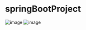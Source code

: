 # springBootProject
![image](https://user-images.githubusercontent.com/65516859/221562179-2eb3b401-976c-4743-bf84-d6886a283ca3.png)
![image](https://user-images.githubusercontent.com/65516859/221562378-a098e54e-2c19-44e5-b185-d109a719f989.png)
